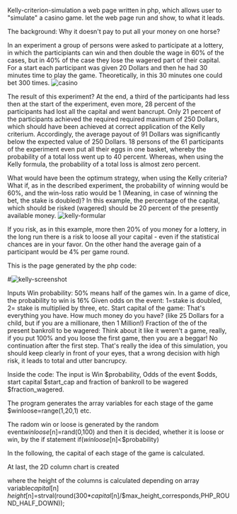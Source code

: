 Kelly-criterion-simulation
a web page written in php, which allows user to "simulate" a casino game. let the web page run and show, to what it leads. 

The background: Why it doesn't pay to put all your money on one horse?

In an experiment a group of persons were asked to participate at a lottery, in which the participiants can win and then double the wage in 60% of the cases, but in 40% of the case they lose the wagered part of their capital. For a start each participant was given 20 Dollars and then he had 30 minutes time to play the game. Theoretically, in this 30 minutes one could bet 300 times.
![casino](https://github.com/ReinhardLenz/Kelly-criterion-simulation/assets/71219487/26941637-7d95-4cb4-9913-de62e90e2eb4)

The result of this experiment? At the end, a third of the participants had less then at the start of the experiment, even more, 28 percent of the participants had lost all the capital and went bancrupt. Only 21 percent of the participants achieved the required required maximum of 250 Dollars, which should have been achieved at correct application of the Kelly criterium. Accordingly, the average payout of 91 Dollars was significantly below the expected value of 250 Dollars. 18 persons of the 61 participants of the experiment even put all their eggs in one basket, whereby the probability of a total loss went up to 40 percent. Whereas, when using the Kelly formula, the probability of a total loss is almost zero percent.

What would have been the optimum strategy, when using the Kelly criteria? What if, as in the described experiment, the probability of winning would be 60%, and the win-loss ratio would be 1 (Meaning, in case of winning the bet, the stake is doubled)? In this example, the percentage of the capital, which should be risked (wagered) should be 20 percent of the presently available money.
![kelly-formular](https://github.com/ReinhardLenz/Kelly-criterion-simulation/assets/71219487/58af525f-ea48-4fd3-ae90-483c00ed5fb4)

If you risk, as in this example, more then 20% of you money for a lottery, in the long run there is a risk to loose all your capital - even if the statistical chances are in your favor. On the other hand the average gain of a participant would be 4% per game round.

This is the page generated by the php code:

#![kelly-screenshot](https://github.com/ReinhardLenz/Kelly-criterion-simulation/assets/71219487/5c9c1d75-0828-4bbc-bcee-05c79b27bbac)

Inputs
Win probability: 50% means half of the games win. In a game of dice, the probability to win is 16%
Given odds on the event:  1=stake is doubled, 2= stake is multiplied by three, etc.
Start capital of the game: That's everything you have. How much money do you have? (like 25 Dollars for a child, but if you are a millionare, then 1 Million!)
Fraction of the of the present bankroll to be wagered: Think about it like it weren't a game, really, if you put 100% and you loose the first game, then you are a beggar! No continuation  after the first step. That's really the idea of this simulation, you should keep clearly in front of your eyes, that a wrong decision with high risk, it leads to total and utter bancrupcy. 

Inside the code:
The input is Win $probability, Odds of the event $odds, start capital $start_cap and fraction of bankroll to be wagered $fraction_wagered.

The program generates the array variables for each stage of the game  $winloose=range(1,20,1) etc.

The radom win or loose is generated by the random event$winloose[$n]=rand(0,100) and then it is decided, whether it is loose or win, by the if statement if($winloose[$n]<$probability)

In the following, the capital of each stage of the game is calculated.

At last, the 2D column chart is created

 where the height of the columns is calculated  depending on array variable$capital[$n]
  $height[$n]=strval(round(300*$capital[$n]/$max_height_corresponds,PHP_ROUND_HALF_DOWN));
